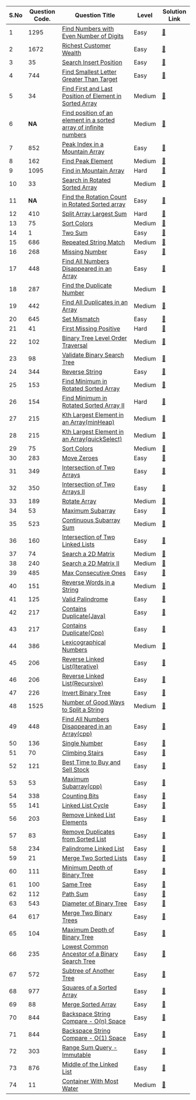 S.No | Question Code. | Question Title | Level | Solution Link
---- | -------------- | -------------- | ----- | -------------
1 | 1295 | [Find Numbers with Even Number of Digits](https://leetcode.com/problems/find-numbers-with-even-number-of-digits/) | Easy | [:link:](https://github.com/RadientBrain/LeetCode-Solutions/blob/main/Practice/findNumbers.java)
2 | 1672 | [Richest Customer Wealth](https://leetcode.com/problems/richest-customer-wealth/) | Easy | [:link:](https://github.com/RadientBrain/LeetCode-Solutions/blob/main/Practice/maximumWealth.java)
3 | 35 | [Search Insert Position](https://leetcode.com/problems/search-insert-position/) | Easy | [:link:](https://github.com/RadientBrain/LeetCode-Solutions/blob/main/Practice/searchInsert.java)
4 | 744 | [Find Smallest Letter Greater Than Target](https://leetcode.com/problems/find-smallest-letter-greater-than-target/) | Easy | [:link:](https://github.com/RadientBrain/LeetCode-Solutions/blob/main/Practice/nextGreatestLetter.java)
5 | 34 | [Find First and Last Position of Element in Sorted Array](https://leetcode.com/problems/find-first-and-last-position-of-element-in-sorted-array/) | Medium | [:link:](https://github.com/RadientBrain/LeetCode-Solutions/blob/main/Practice/searchRange.java)
6 | **NA** | [Find position of an element in a sorted array of infinite numbers](https://www.geeksforgeeks.org/find-position-element-sorted-array-infinite-numbers/) | Medium | [:link:](https://github.com/RadientBrain/LeetCode-Solutions/blob/main/Practice/findElement_in_InfiniteArray.java)
7 | 852 | [Peak Index in a Mountain Array](https://leetcode.com/problems/peak-index-in-a-mountain-array/) | Easy | [:link:](https://github.com/RadientBrain/LeetCode-Solutions/blob/main/Practice/peakIndexInMountainArray.java)
8 | 162 | [Find Peak Element](https://leetcode.com/problems/find-peak-element/) | Medium | [:link:](https://github.com/RadientBrain/LeetCode-Solutions/blob/main/Practice/findPeakElement.java)
9 | 1095 | [Find in Mountain Array](https://leetcode.com/problems/find-in-mountain-array/) | Hard | [:link:](https://github.com/RadientBrain/LeetCode-Solutions/blob/main/Practice/findInMountainArray.java)
10 | 33 | [Search in Rotated Sorted Array](https://leetcode.com/problems/search-in-rotated-sorted-array/) | Medium | [:link:](https://github.com/RadientBrain/LeetCode-Solutions/blob/main/Practice/rotSearch.java)
11 | **NA** | [Find the Rotation Count in Rotated Sorted array](https://www.geeksforgeeks.org/find-rotation-count-rotated-sorted-array/) | Easy | [:link:](https://github.com/RadientBrain/LeetCode-Solutions/blob/main/Practice/rotCount.java)
12 | 410 | [Split Array Largest Sum](https://leetcode.com/problems/split-array-largest-sum/) | Hard | [:link:](https://github.com/RadientBrain/LeetCode-Solutions/blob/main/Practice/splitArray.java)
13 | 75 | [Sort Colors](https://leetcode.com/problems/sort-colors/) | Medium | [:link:](https://github.com/RadientBrain/LeetCode-Solutions/blob/main/Practice/sortColors.java)
14 | 1 | [Two Sum](https://leetcode.com/problems/two-sum/) | Easy | [:link:](https://github.com/RadientBrain/LeetCode-Solutions/blob/main/Practice/twoSum.java)
15 | 686 | [Repeated String Match](https://leetcode.com/problems/repeated-string-match/) | Medium | [:link:](https://github.com/RadientBrain/LeetCode-Solutions/blob/main/Practice/repeatedStringMatch.java)
16 | 268 | [Missing Number](https://leetcode.com/problems/missing-number/) | Easy | [:link:](https://github.com/RadientBrain/LeetCode-Solutions/blob/main/Practice/missingNumber.java)
17 | 448 | [Find All Numbers Disappeared in an Array](https://leetcode.com/problems/find-all-numbers-disappeared-in-an-array/) | Easy | [:link:](https://github.com/RadientBrain/LeetCode-Solutions/blob/main/Practice/findDisappearedNumbers.java)
18 | 287 | [Find the Duplicate Number](https://leetcode.com/problems/find-the-duplicate-number/) | Medium | [:link:](https://github.com/RadientBrain/LeetCode-Solutions/blob/main/Practice/findDuplicate.java)
19 | 442 | [Find All Duplicates in an Array](https://leetcode.com/problems/find-all-duplicates-in-an-array/) | Medium | [:link:](https://github.com/RadientBrain/LeetCode-Solutions/blob/main/Practice/findDuplicates.java)
20 | 645 | [Set Mismatch](https://leetcode.com/problems/set-mismatch/) | Easy | [:link:](https://github.com/RadientBrain/LeetCode-Solutions/blob/main/Practice/findErrorNums.java)
21 | 41 | [First Missing Positive](https://leetcode.com/problems/first-missing-positive/) | Hard | [:link:](https://github.com/RadientBrain/LeetCode-Solutions/blob/main/Practice/firstMissingPositive.java)
22 | 102 | [Binary Tree Level Order Traversal](https://leetcode.com/problems/binary-tree-level-order-traversal/) | Medium | [:link:](https://github.com/RadientBrain/LeetCode-Solutions/blob/main/Practice/levelOrder.java)
23 | 98 | [Validate Binary Search Tree](https://leetcode.com/problems/validate-binary-search-tree/) | Medium | [:link:](https://github.com/RadientBrain/LeetCode-Solutions/blob/main/Practice/isValidBST.cpp)
24 | 344 | [Reverse String](https://leetcode.com/problems/reverse-string/) | Easy | [:link:](https://github.com/RadientBrain/LeetCode-Solutions/blob/main/Practice/reverseString.cpp)
25 | 153 | [Find Minimum in Rotated Sorted Array](https://leetcode.com/problems/find-minimum-in-rotated-sorted-array/) | Medium | [:link:](https://github.com/RadientBrain/LeetCode-Solutions/blob/main/Practice/findMin.cpp)
26 | 154 | [Find Minimum in Rotated Sorted Array II](https://leetcode.com/problems/find-minimum-in-rotated-sorted-array-ii/) | Hard | [:link:](https://github.com/RadientBrain/LeetCode-Solutions/blob/main/Practice/findMinInDuplicates.cpp)
27 | 215 | [Kth Largest Element in an Array(minHeap)](https://leetcode.com/problems/kth-largest-element-in-an-array/) | Medium | [:link:](https://github.com/RadientBrain/LeetCode-Solutions/blob/main/Practice/findKthLargest(minHeap).java)
28 | 215 | [Kth Largest Element in an Array(quickSelect)](https://leetcode.com/problems/kth-largest-element-in-an-array/) | Medium | [:link:](https://github.com/RadientBrain/LeetCode-Solutions/blob/main/Practice/findKthLargest(quickSelect).java)
29 | 75 | [Sort Colors](https://leetcode.com/problems/sort-colors/) | Medium | [:link:](https://github.com/RadientBrain/LeetCode-Solutions/blob/main/Practice/sortColors.cpp)
30 | 283 | [Move Zeroes](https://leetcode.com/problems/move-zeroes/) | Easy | [:link:](https://github.com/RadientBrain/LeetCode-Solutions/blob/main/Practice/moveZeroes.java)
31 | 349 | [Intersection of Two Arrays](https://leetcode.com/problems/intersection-of-two-arrays/) | Easy | [:link:](https://github.com/RadientBrain/LeetCode-Solutions/blob/main/Practice/intersection.java)
32 | 350 | [Intersection of Two Arrays II](https://leetcode.com/problems/intersection-of-two-arrays-ii/) | Easy | [:link:](https://github.com/RadientBrain/LeetCode-Solutions/blob/main/Practice/intersect.java)
33 | 189 | [Rotate Array](https://leetcode.com/problems/rotate-array/) | Medium | [:link:](https://github.com/RadientBrain/LeetCode-Solutions/blob/main/Practice/rotate.java)
34 | 53 | [Maximum Subarray](https://leetcode.com/problems/maximum-subarray/) | Easy | [:link:](https://github.com/RadientBrain/LeetCode-Solutions/blob/main/Practice/maxSubArray.java)
35 | 523 | [Continuous Subarray Sum](https://leetcode.com/problems/continuous-subarray-sum/) | Medium | [:link:](https://github.com/RadientBrain/LeetCode-Solutions/blob/main/Practice/checkSubarraySum.java)
36 | 160 | [Intersection of Two Linked Lists](https://leetcode.com/problems/intersection-of-two-linked-lists/) | Easy | [:link:](https://github.com/RadientBrain/LeetCode-Solutions/blob/main/Practice/getIntersectionNode.java)
37 | 74 | [Search a 2D Matrix](https://leetcode.com/problems/search-a-2d-matrix/) | Medium | [:link:](https://github.com/RadientBrain/LeetCode-Solutions/blob/main/Practice/searchMatrix.java)
38 | 240 | [Search a 2D Matrix II](https://leetcode.com/problems/search-a-2d-matrix-ii/) | Medium | [:link:](https://github.com/RadientBrain/LeetCode-Solutions/blob/main/Practice/searchMatrix(II).java)
39 | 485 | [Max Consecutive Ones](https://leetcode.com/problems/max-consecutive-ones/) | Easy | [:link:](https://github.com/RadientBrain/LeetCode-Solutions/blob/main/Practice/findMaxConsecutiveOnes.java)
40 | 151 | [Reverse Words in a String](https://leetcode.com/problems/reverse-words-in-a-string/) | Medium | [:link:](https://github.com/RadientBrain/LeetCode-Solutions/blob/main/Practice/reverseWords.java)
41 | 125 | [Valid Palindrome](https://leetcode.com/problems/valid-palindrome/) | Easy | [:link:](https://github.com/RadientBrain/LeetCode-Solutions/blob/main/Practice/isPalindrome.java)
42 | 217 | [Contains Duplicate(Java)](https://leetcode.com/problems/contains-duplicate/) | Easy | [:link:](https://github.com/RadientBrain/LeetCode-Solutions/blob/main/Practice/containsDuplicate(java).java)
43 | 217 | [Contains Duplicate(Cpp)](https://leetcode.com/problems/contains-duplicate/) | Easy | [:link:](https://github.com/RadientBrain/LeetCode-Solutions/blob/main/Practice/containsDuplicate(cpp).cpp)
44 | 386 | [Lexicographical Numbers](https://leetcode.com/problems/lexicographical-numbers/) | Medium | [:link:](https://github.com/RadientBrain/LeetCode-Solutions/blob/main/Practice/lexicalOrder.java)
45 | 206 | [Reverse Linked List(Iterative)](https://leetcode.com/problems/reverse-linked-list/) | Easy | [:link:](https://github.com/RadientBrain/LeetCode-Solutions/blob/main/Practice/reverseList(iterative).java)
46 | 206 | [Reverse Linked List(Recursive)](https://leetcode.com/problems/reverse-linked-list/) | Easy | [:link:](https://github.com/RadientBrain/LeetCode-Solutions/blob/main/Practice/reverseList(recursive).cpp)
47 | 226 | [Invert Binary Tree](https://leetcode.com/problems/invert-binary-tree/) | Easy | [:link:](https://github.com/RadientBrain/LeetCode-Solutions/blob/main/Practice/invertTree.java)
48 | 1525 | [Number of Good Ways to Split a String](https://leetcode.com/problems/number-of-good-ways-to-split-a-string/) | Medium | [:link:](https://github.com/RadientBrain/LeetCode-Solutions/blob/main/Practice/numSplits.java)
49 | 448 | [Find All Numbers Disappeared in an Array(cpp)](https://leetcode.com/problems/find-all-numbers-disappeared-in-an-array/) | Easy | [:link:](https://github.com/RadientBrain/LeetCode-Solutions/blob/main/Practice/findDisappearedNumbers.cpp)
50 | 136 | [Single Number](https://leetcode.com/problems/single-number/) | Easy | [:link:](https://github.com/RadientBrain/LeetCode-Solutions/blob/main/Practice/singleNumber.java)
51 | 70 | [Climbing Stairs](https://leetcode.com/problems/climbing-stairs/) | Easy | [:link:](https://github.com/RadientBrain/LeetCode-Solutions/blob/main/Practice/climbStairs.java)
52 | 121 | [Best Time to Buy and Sell Stock](https://leetcode.com/problems/best-time-to-buy-and-sell-stock/) | Easy | [:link:](https://github.com/RadientBrain/LeetCode-Solutions/blob/main/Practice/maxProfit.java)
53 | 53 | [Maximum Subarray(cpp)](https://leetcode.com/problems/maximum-subarray/) | Easy | [:link:](https://github.com/RadientBrain/LeetCode-Solutions/blob/main/Practice/maxSubArray.cpp)
54 | 338 | [Counting Bits](https://leetcode.com/problems/counting-bits/) | Easy | [:link:](https://github.com/RadientBrain/LeetCode-Solutions/blob/main/Practice/countBits.java)
55 | 141 | [Linked List Cycle](https://leetcode.com/problems/linked-list-cycle/) | Easy | [:link:](https://github.com/RadientBrain/LeetCode-Solutions/blob/main/Practice/hasCycle.java)
56 | 203 | [Remove Linked List Elements](https://leetcode.com/problems/remove-linked-list-elements/) | Easy | [:link:](https://github.com/RadientBrain/LeetCode-Solutions/blob/main/Practice/removeElements.java)
57 | 83 | [Remove Duplicates from Sorted List](https://leetcode.com/problems/remove-duplicates-from-sorted-list/) | Easy | [:link:](https://github.com/RadientBrain/LeetCode-Solutions/blob/main/Practice/deleteDuplicates.java)
58 | 234 | [Palindrome Linked List](https://leetcode.com/problems/palindrome-linked-list/) | Easy | [:link:](https://github.com/RadientBrain/LeetCode-Solutions/blob/main/Practice/isPalindromeLinkedList.java)
59 | 21 | [Merge Two Sorted Lists](https://leetcode.com/problems/merge-two-sorted-lists/) | Easy | [:link:](https://github.com/RadientBrain/LeetCode-Solutions/blob/main/Practice/mergeTwoLists.java)
60 | 111 | [Minimum Depth of Binary Tree](https://leetcode.com/problems/minimum-depth-of-binary-tree/) | Easy | [:link:](https://github.com/RadientBrain/LeetCode-Solutions/blob/main/Practice/minDepth.java)
61 | 100 | [Same Tree](https://leetcode.com/problems/same-tree/) | Easy | [:link:](https://github.com/RadientBrain/LeetCode-Solutions/blob/main/Practice/isSameTree.java)
62 | 112 | [Path Sum](https://leetcode.com/problems/path-sum/) | Easy | [:link:](https://github.com/RadientBrain/LeetCode-Solutions/blob/main/Practice/hasPathSum.java)
63 | 543 | [Diameter of Binary Tree](https://leetcode.com/problems/diameter-of-binary-tree/) | Easy | [:link:](https://github.com/RadientBrain/LeetCode-Solutions/blob/main/Practice/diameterOfBinaryTree.java)
64 | 617 | [Merge Two Binary Trees](https://leetcode.com/problems/merge-two-binary-trees/) | Easy | [:link:](https://github.com/RadientBrain/LeetCode-Solutions/blob/main/Practice/mergeTrees.java)
65 | 104 | [Maximum Depth of Binary Tree](https://leetcode.com/problems/maximum-depth-of-binary-tree/) | Easy | [:link:](https://github.com/RadientBrain/LeetCode-Solutions/blob/main/Practice/maxDepth.java)
66 | 235 | [Lowest Common Ancestor of a Binary Search Tree](https://leetcode.com/problems/lowest-common-ancestor-of-a-binary-search-tree/) | Easy | [:link:](https://github.com/RadientBrain/LeetCode-Solutions/blob/main/Practice/lowestCommonAncestorBST.java)
67 | 572 | [Subtree of Another Tree](https://leetcode.com/problems/subtree-of-another-tree/) | Easy | [:link:](https://github.com/RadientBrain/LeetCode-Solutions/blob/main/Practice/isSubtree.java)
68 | 977 | [Squares of a Sorted Array](https://leetcode.com/problems/squares-of-a-sorted-array/) | Easy | [:link:](https://github.com/RadientBrain/LeetCode-Solutions/blob/main/Practice/sortedSquares.java)
69 | 88 | [Merge Sorted Array](https://leetcode.com/problems/merge-sorted-array/) | Easy | [:link:](https://github.com/RadientBrain/LeetCode-Solutions/blob/main/Practice/merge.java)
70 | 844 | [Backspace String Compare - O(n) Space](https://leetcode.com/problems/backspace-string-compare/) | Easy | [:link:](https://github.com/RadientBrain/LeetCode-Solutions/blob/main/Practice/backspaceCompare(O(n)%20space).java)
71 | 844 | [Backspace String Compare - O(1) Space](https://leetcode.com/problems/backspace-string-compare/) | Easy | [:link:](https://github.com/RadientBrain/LeetCode-Solutions/blob/main/Practice/backspaceCompare(O(1)%20space).java)
72 | 303 | [Range Sum Query - Immutable](https://leetcode.com/problems/range-sum-query-immutable/) | Easy | [:link:](https://github.com/RadientBrain/LeetCode-Solutions/blob/main/Practice/RangeSumQuery-Immutable.java)
73 | 876 | [Middle of the Linked List](https://leetcode.com/problems/middle-of-the-linked-list/) | Easy | [:link:](https://github.com/RadientBrain/LeetCode-Solutions/blob/main/Practice/middleNode.java)
74 | 11 | [Container With Most Water](https://leetcode.com/problems/container-with-most-water/) | Medium | [:link:](https://github.com/RadientBrain/LeetCode-Solutions/blob/main/Practice/maxArea.java)
